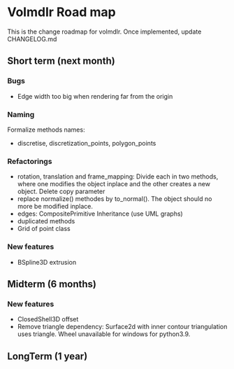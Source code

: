 # Volmdlr Road map

This is the change roadmap for volmdlr.
Once implemented, update CHANGELOG.md

## Short term (next month)
### Bugs 
* Edge width too big when rendering far from the origin

### Naming
Formalize methods names: 
* discretise, discretization_points, polygon_points

### Refactorings
* rotation, translation and frame_mapping: Divide each in two methods,
where one modifies the object inplace and the other creates a new object. Delete copy parameter
* replace normalize() methodes by to_normal(). The object should no more be modified inplace.
* edges: CompositePrimitive Inheritance (use UML graphs)
* duplicated methods
* Grid of point class

### New features
 * BSpline3D extrusion

## Midterm (6 months)
### New features
* ClosedShell3D offset
* Remove triangle dependency: Surface2d with inner contour triangulation uses triangle.
Wheel unavailable for windows for python3.9. 

## LongTerm (1 year)
